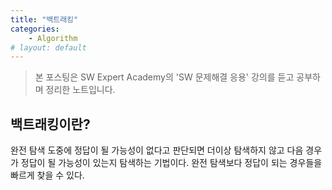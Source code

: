 ```yaml
---
title: "백트래킹"
categories:
    - Algorithm
# layout: default
---
```

> 본 포스팅은 SW Expert Academy의 'SW 문제해결 응용' 강의를 듣고 공부하며 정리한 노트입니다.

백트래킹이란?
---

완전 탐색 도중에 정답이 될 가능성이 없다고 판단되면 더이상 탐색하지 않고 다음 경우가 정답이 될 가능성이 있는지 탐색하는 기법이다. 완전 탐색보다 정답이 되는 경우들을 빠르게 찾을 수 있다.